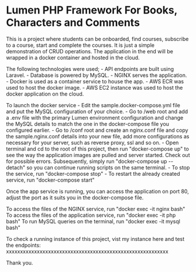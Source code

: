 # Lumen PHP Framework For Books, Characters and Comments

This is a project where students can be onboarded, find courses, subscribe to a course, start and complete the courses. It is just a simple demonstration of CRUD operations. The application in the end will be wrapped in a docker container and hosted in the cloud.

The following technologies were used; - API endpoints are built using Laravel. - Database is powered by MySQL. - NGINX serves the application. - Docker is used as a container service to house the app. - AWS ECR was used to host the docker image. - AWS EC2 instance was used to host the docker application on the cloud.

To launch the docker service - Edit the sample.docker-compose.yml file and put the MySQL configuration of your choice. - Go to /web root and add a .env file with the primary Lumen environment configuration and change the MySQL details to match the one in the docker-compose file you configured earlier. - Go to /conf root and create an nginx.conf file and copy the sample.nginx.conf details into your new file, add more configurations as necessary for your server, such as reverse proxy, ssl and so on. - Open terminal and cd to the root of this project, then run "docker-compose up" to see the way the application images are pulled and server started. Check out for possible errors. Subsequently, simply run "docker-compose up --detach" so you can continue running scripts on the same terminal. - To stop the service, run "docker-compose stop" - To restart the already created service, run "docker-compose start"

Once the app service is running, you can access the application on port 80, adjust the port as it suits you in the docker-compose file.

To access the files of the NGINX service, run "docker exec -it nginx bash"
To access the files of the application service, run "docker exec -it php bash"
To run MySQL queries on the terminal, run "docker exec -it mysql bash"

To check a running instance of this project, vist my instance here and test the endpoints:
xxxxxxxxxxxxxxxxxxxxxxxxxxxxxxxxxxxxxxxxxxxxxxxxxxxxxxxxxx

Thank you.
